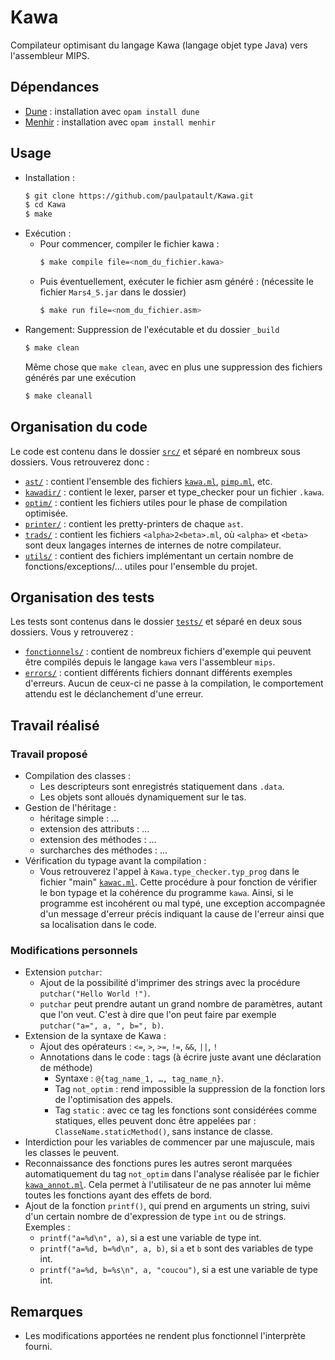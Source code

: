 # Kawa

Compilateur optimisant du langage Kawa (langage objet type Java) vers l'assembleur MIPS.

## Dépendances

- [Dune](https://dune.build) : installation avec `opam install dune`
- [Menhir](http://gallium.inria.fr/~fpottier/menhir/) : installation avec `opam install menhir`

## Usage

+ Installation :
    ```bash
    $ git clone https://github.com/paulpatault/Kawa.git
    $ cd Kawa
    $ make
    ```
+ Exécution :
  + Pour commencer, compiler le fichier kawa :
    ```bash
    $ make compile file=<nom_du_fichier.kawa>
    ```
  + Puis éventuellement, exécuter le fichier asm généré : (nécessite le fichier `Mars4_5.jar` dans le dossier)
    ```bash
    $ make run file=<nom_du_fichier.asm>
    ```
+ Rangement:
    Suppression de l'exécutable et du dossier `_build`
    ```bash
    $ make clean
    ```
    Même chose que `make clean`, avec en plus une suppression des fichiers générés par une exécution
    ```bash
    $ make cleanall
    ```

## Organisation du code
Le code est contenu dans le dossier [`src/`](./src) et séparé en nombreux sous dossiers.
Vous retrouverez donc :
- [`ast/`](./src/ast) : contient l'ensemble des fichiers [`kawa.ml`](./src/ast/kawa.ml), [`pimp.ml`](./src/ast/pimp.ml), etc.
- [`kawadir/`](./src/kawadir) : contient le lexer, parser et type\_checker pour un fichier `.kawa`.
- [`optim/`](./src/optim) : contient les fichiers utiles pour le phase de compilation optimisée.
- [`printer/`](./src/printer) : contient les pretty-printers de chaque `ast`.
- [`trads/`](./src/trads) : contient les fichiers `<alpha>2<beta>.ml`, où `<alpha>` et `<beta>` sont deux
  langages internes de internes de notre compilateur.
- [`utils/`](./src/utils) : contient des fichiers implémentant un certain nombre de fonctions/exceptions/...
  utiles pour l'ensemble du projet.

## Organisation des tests
Les tests sont contenus dans le dossier [`tests/`](./tests) et séparé en deux sous dossiers.
Vous y retrouverez :
- [`fonctionnels/`](./tests/fonctionnels) : contient de nombreux fichiers d'exemple qui peuvent être compilés depuis
  le langage `kawa` vers l'assembleur `mips`.
- [`errors/`](./tests/errors) : contient différents fichiers donnant différents exemples d'erreurs.
  Aucun de ceux-ci ne passe à la compilation, le comportement attendu est le déclanchement
  d'une erreur.

## Travail réalisé
### Travail proposé
- Compilation des classes :
  - Les descripteurs sont enregistrés statiquement dans `.data`.
  - Les objets sont alloués dynamiquement sur le tas.
- Gestion de l'héritage :
  - héritage simple : ...
  - extension des attributs : ...
  - extension des méthodes : ...
  - surcharches des méthodes : ...
- Vérification du typage avant la compilation :
  - Vous retrouverez l'appel à `Kawa.type_checker.typ_prog` dans le fichier "main" [`kawac.ml`](./src/kawac.ml).
  Cette procédure à pour fonction de vérifier le bon typage et la cohérence du programme `kawa`.
  Ainsi, si le programme est incohérent ou mal typé, une exception accompagnée d'un message d'erreur
  précis indiquant la cause de l'erreur ainsi que sa localisation dans le code.

### Modifications personnels
- Extension `putchar`:
  - Ajout de la possibilité d'imprimer des strings avec la procédure `putchar("Hello World !")`.
  - `putchar` peut prendre autant un grand nombre de paramètres, autant que l'on veut. C'est à dire
  que l'on peut faire par exemple `putchar("a=", a, ", b=", b)`.
- Extension de la syntaxe de Kawa :
  - Ajout des opérateurs : `<=`, `>`, `>=`, `!=`, `&&`, `||`, `!`
  - Annotations dans le code : tags (à écrire juste avant une déclaration de méthode)
    - Syntaxe : `@{tag_name_1, …, tag_name_n}`.
    - Tag `not_optim` : rend impossible la suppression de la fonction lors de l'optimisation des appels.
    - Tag `static` : avec ce tag les fonctions sont considérées comme statiques, elles peuvent donc être appelées par : `ClasseName.staticMethod()`, sans instance de classe.
- Interdiction pour les variables de commencer par une majuscule, mais les classes le peuvent.
- Reconnaissance des fonctions pures les autres seront marquées automatiquement du tag `not_optim`
  dans l'analyse réalisée par le fichier [`kawa_annot.ml`](./src/kawadir/kawa_annot.ml).
  Cela permet à l'utilisateur de ne pas annoter lui même toutes les fonctions ayant des effets de bord.
- Ajout de la fonction `printf()`, qui prend en arguments un string, suivi d'un certain nombre de
  d'expression de type `int` ou de strings. Exemples :
    - `printf("a=%d\n", a)`, si a est une variable de type int.
    - `printf("a=%d, b=%d\n", a, b)`, si `a` et `b` sont des variables de type int.
    - `printf("a=%d, b=%s\n", a, "coucou")`, si a est une variable de type int.

## Remarques
- Les modifications apportées ne rendent plus fonctionnel l'interprète fourni.

